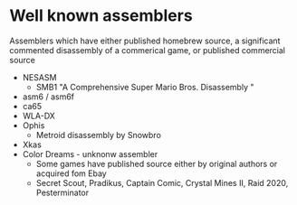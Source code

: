 # Well known assemblers

Assemblers which have either published homebrew source, a significant commented disassembly of a commerical game, or published commercial source

* NESASM
    * SMB1 "A Comprehensive Super Mario Bros. Disassembly "
* asm6 / asm6f
* ca65
* WLA-DX
* Ophis
    * Metroid disassembly by Snowbro
* Xkas
* Color Dreams - unknonw assembler
    * Some games have published source either by original authors or acquired fom Ebay
    * Secret Scout, Pradikus, Captain Comic, Crystal Mines II, Raid 2020, Pesterminator
    

